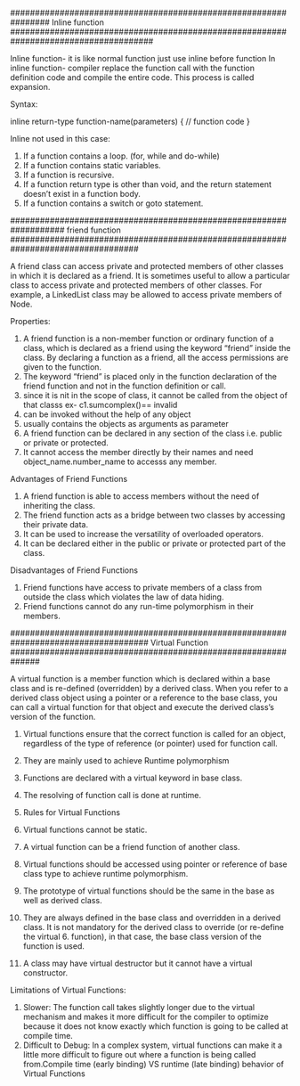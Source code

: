 ################################################################ Inline function #####################################################################################

Inline function- it is like normal function just use inline before function
In inline function- compiler replace the function call with the function definition code and compile the entire code. This process is called expansion. 

Syntax:

inline return-type function-name(parameters)
{
    // function code
}  

Inline not used in this case:
1) If a function contains a loop. (for, while and do-while) 
2) If a function contains static variables. 
3) If a function is recursive. 
4) If a function return type is other than void, and the return statement doesn’t exist in a function body. 
5) If a function contains a switch or goto statement. 


################################################################### friend function ##################################################################################

A friend class can access private and protected members of other classes in which it is declared as a friend. It is sometimes useful to allow a particular class to access private and protected members of other classes. For example, a LinkedList class may be allowed to access private members of Node.

Properties:
1. A friend function is a non-member function or ordinary function of a class, which is declared as a friend using the keyword “friend” inside the class. By declaring a function as a friend, all the access permissions are given to the function.
2. The keyword “friend” is placed only in the function declaration of the friend function and not in the function definition or call.
3. since it is nit in the scope of class, it cannot be called from the object of that classs ex- c1.sumcomplex()== invalid
4. can be invoked without the help of any object
5. usually contains the objects as arguments as parameter
6. A friend function can be declared in any section of the class i.e. public or private or protected.
7. It cannot access the member directly by their names and need object_name.number_name to accesss any member.

Advantages of Friend Functions
1. A friend function is able to access members without the need of inheriting the class.
2. The friend function acts as a bridge between two classes by accessing their private data.
3. It can be used to increase the versatility of overloaded operators.
4. It can be declared either in the public or private or protected part of the class.

Disadvantages of Friend Functions
1. Friend functions have access to private members of a class from outside the class which violates the law of data hiding.
2. Friend functions cannot do any run-time polymorphism in their members.


#################################################################################### Virtual Function ##############################################################

A virtual function is a member function which is declared within a base class and is re-defined (overridden) by a derived class. When you refer to a derived class object using a pointer or a reference to the base class, you can call a virtual function for that object and execute the derived class’s version of the function. 

1. Virtual functions ensure that the correct function is called for an object, regardless of the type of reference (or pointer) used for function call.
2. They are mainly used to achieve Runtime polymorphism
3. Functions are declared with a virtual keyword in base class.
4. The resolving of function call is done at runtime.
5. Rules for Virtual Functions

1. Virtual functions cannot be static.
2. A virtual function can be a friend function of another class.
3. Virtual functions should be accessed using pointer or reference of base class type to achieve runtime polymorphism.
4. The prototype of virtual functions should be the same in the base as well as derived class.
5. They are always defined in the base class and overridden in a derived class. It is not mandatory for the derived class to override (or re-define the virtual 6. function), in that case, the base class version of the function is used.
6. A class may have virtual destructor but it cannot have a virtual constructor.
 
Limitations of Virtual Functions:
1. Slower: The function call takes slightly longer due to the virtual mechanism and makes it more difficult for the compiler to optimize because it does not know exactly which function is going to be called at compile time.
2. Difficult to Debug: In a complex system, virtual functions can make it a little more difficult to figure out where a function is being called from.Compile time (early binding) VS runtime (late binding) behavior of Virtual Functions
